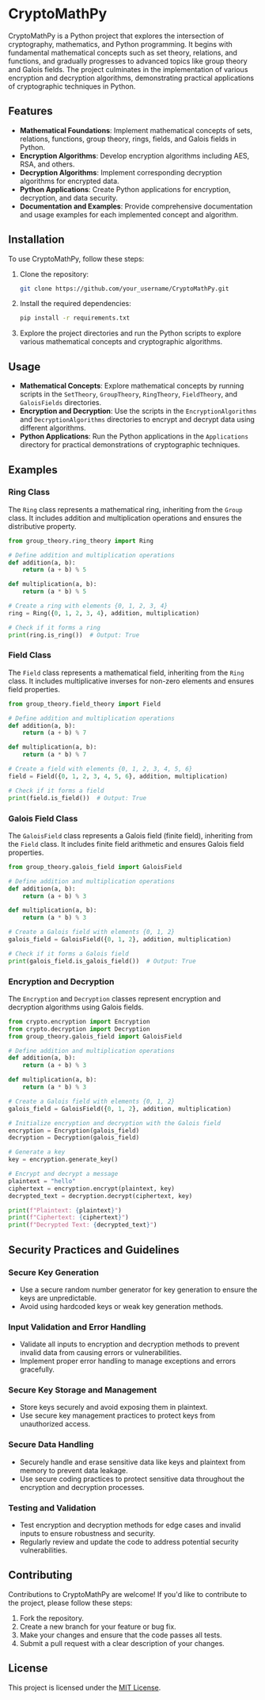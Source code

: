 # CryptoMathPy

CryptoMathPy is a Python project that explores the intersection of cryptography, mathematics, and Python programming. It begins with fundamental mathematical concepts such as set theory, relations, and functions, and gradually progresses to advanced topics like group theory and Galois fields. The project culminates in the implementation of various encryption and decryption algorithms, demonstrating practical applications of cryptographic techniques in Python.

## Features

- **Mathematical Foundations**: Implement mathematical concepts of sets, relations, functions, group theory, rings, fields, and Galois fields in Python.
- **Encryption Algorithms**: Develop encryption algorithms including AES, RSA, and others.
- **Decryption Algorithms**: Implement corresponding decryption algorithms for encrypted data.
- **Python Applications**: Create Python applications for encryption, decryption, and data security.
- **Documentation and Examples**: Provide comprehensive documentation and usage examples for each implemented concept and algorithm.

## Installation

To use CryptoMathPy, follow these steps:

1. Clone the repository:
   ```bash
   git clone https://github.com/your_username/CryptoMathPy.git
   ```

2. Install the required dependencies:
   ```bash
   pip install -r requirements.txt
   ```

3. Explore the project directories and run the Python scripts to explore various mathematical concepts and cryptographic algorithms.

## Usage

- **Mathematical Concepts**: Explore mathematical concepts by running scripts in the `SetTheory`, `GroupTheory`, `RingTheory`, `FieldTheory`, and `GaloisFields` directories.
- **Encryption and Decryption**: Use the scripts in the `EncryptionAlgorithms` and `DecryptionAlgorithms` directories to encrypt and decrypt data using different algorithms.
- **Python Applications**: Run the Python applications in the `Applications` directory for practical demonstrations of cryptographic techniques.

## Examples

### Ring Class

The `Ring` class represents a mathematical ring, inheriting from the `Group` class. It includes addition and multiplication operations and ensures the distributive property.

```python
from group_theory.ring_theory import Ring

# Define addition and multiplication operations
def addition(a, b):
    return (a + b) % 5

def multiplication(a, b):
    return (a * b) % 5

# Create a ring with elements {0, 1, 2, 3, 4}
ring = Ring({0, 1, 2, 3, 4}, addition, multiplication)

# Check if it forms a ring
print(ring.is_ring())  # Output: True
```

### Field Class

The `Field` class represents a mathematical field, inheriting from the `Ring` class. It includes multiplicative inverses for non-zero elements and ensures field properties.

```python
from group_theory.field_theory import Field

# Define addition and multiplication operations
def addition(a, b):
    return (a + b) % 7

def multiplication(a, b):
    return (a * b) % 7

# Create a field with elements {0, 1, 2, 3, 4, 5, 6}
field = Field({0, 1, 2, 3, 4, 5, 6}, addition, multiplication)

# Check if it forms a field
print(field.is_field())  # Output: True
```

### Galois Field Class

The `GaloisField` class represents a Galois field (finite field), inheriting from the `Field` class. It includes finite field arithmetic and ensures Galois field properties.

```python
from group_theory.galois_field import GaloisField

# Define addition and multiplication operations
def addition(a, b):
    return (a + b) % 3

def multiplication(a, b):
    return (a * b) % 3

# Create a Galois field with elements {0, 1, 2}
galois_field = GaloisField({0, 1, 2}, addition, multiplication)

# Check if it forms a Galois field
print(galois_field.is_galois_field())  # Output: True
```

### Encryption and Decryption

The `Encryption` and `Decryption` classes represent encryption and decryption algorithms using Galois fields.

```python
from crypto.encryption import Encryption
from crypto.decryption import Decryption
from group_theory.galois_field import GaloisField

# Define addition and multiplication operations
def addition(a, b):
    return (a + b) % 3

def multiplication(a, b):
    return (a * b) % 3

# Create a Galois field with elements {0, 1, 2}
galois_field = GaloisField({0, 1, 2}, addition, multiplication)

# Initialize encryption and decryption with the Galois field
encryption = Encryption(galois_field)
decryption = Decryption(galois_field)

# Generate a key
key = encryption.generate_key()

# Encrypt and decrypt a message
plaintext = "hello"
ciphertext = encryption.encrypt(plaintext, key)
decrypted_text = decryption.decrypt(ciphertext, key)

print(f"Plaintext: {plaintext}")
print(f"Ciphertext: {ciphertext}")
print(f"Decrypted Text: {decrypted_text}")
```

## Security Practices and Guidelines

### Secure Key Generation

- Use a secure random number generator for key generation to ensure the keys are unpredictable.
- Avoid using hardcoded keys or weak key generation methods.

### Input Validation and Error Handling

- Validate all inputs to encryption and decryption methods to prevent invalid data from causing errors or vulnerabilities.
- Implement proper error handling to manage exceptions and errors gracefully.

### Secure Key Storage and Management

- Store keys securely and avoid exposing them in plaintext.
- Use secure key management practices to protect keys from unauthorized access.

### Secure Data Handling

- Securely handle and erase sensitive data like keys and plaintext from memory to prevent data leakage.
- Use secure coding practices to protect sensitive data throughout the encryption and decryption processes.

### Testing and Validation

- Test encryption and decryption methods for edge cases and invalid inputs to ensure robustness and security.
- Regularly review and update the code to address potential security vulnerabilities.

## Contributing

Contributions to CryptoMathPy are welcome! If you'd like to contribute to the project, please follow these steps:

1. Fork the repository.
2. Create a new branch for your feature or bug fix.
3. Make your changes and ensure that the code passes all tests.
4. Submit a pull request with a clear description of your changes.

## License

This project is licensed under the [MIT License](LICENSE).

